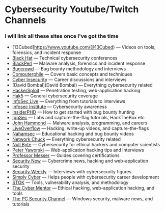 
# Cybersecurity Youtube/Twitch Channels
### I will link all these sites once I've got the time

- [13Cubed]https://www.youtube.com/@13Cubed) — Videos on tools, forensics, and incident response
- [Black Hat](https://www.youtube.com/@BlackHatOfficialYT) — Technical cybersecurity conferences
- [BlackPerl](https://www.youtube.com/@BlackPerl) — Malware analysis, forensics and incident response
- [Bugcrowd](https://www.youtube.com/@Bugcrowd) — Bug bounty methodology and interviews
- [Computerphile](https://www.youtube.com/@Computerphile) — Covers basic concepts and techniques
- [Cyber Insecurity](https://www.youtube.com/@CyberInsecurity) — Career discussions and interviews
- [David Bombal](David Bombal) — Everything cybersecurity related
- [HackerSploit](https://www.youtube.com/@HackerSploit) — Penetration testing, web-application hacking
- [Hak5](https://www.youtube.com/@hak5) — General cybersecurity coverage
- [InfoSec Live](https://www.youtube.com/@infoseclive) — Everything from tutorials to interviews
- [Infosec Institute](https://www.youtube.com/@InfosecEdu) — Cybersecurity awareness
- [InsiderPHD](https://www.youtube.com/@InsiderPhD) — How to get started with bug bounty hunting
- [IppSec](https://www.youtube.com/@ippsec) — Labs and capture-the-flag tutorials, HackTheBox etc
- [John Hammond](https://www.youtube.com/@_JohnHammond) — Malware analysis, programming, and careers
- [LiveOverflow](https://www.youtube.com/@LiveOverflow) — Hacking, write-up videos, and capture-the-flags
- [Nahamsec](https://www.youtube.com/@NahamSec) — Educational hacking and bug bounty videos
- [Network Chuck](https://www.youtube.com/@NetworkChuck) — Everything cybersecurity related
- [Null Byte](https://www.youtube.com/@NullByteWHT) — Cybersecurity for ethical hackers and computer scientists
- [Peter Yaworski](https://www.youtube.com/@yaworsk1) — Web-application hacking tips and interviews
- [Professor Messer](https://www.youtube.com/@professormesser) — Guides covering certifications
- [Security Now](https://www.youtube.com/@securitynow) — Cybercrime news, hacking and web-application security
- [Security Weekly](https://www.youtube.com/@SecurityWeekly) — Interviews with cybersecurity figures
- [Simply Cyber](https://www.youtube.com/@SimplyCyber) — Helps people with cybersecurity career development
- [STÖK](https://www.youtube.com/@STOKfredrik) — Tools, vulnerability analysis, and methodology
- [The Cyber Mentor](https://www.youtube.com/@TCMSecurityAcademy) — Ethical hacking, web-application hacking, and tools
- [The PC Security Channel](https://www.youtube.com/@pcsecuritychannel) — Windows security, malware news, and tutorials

